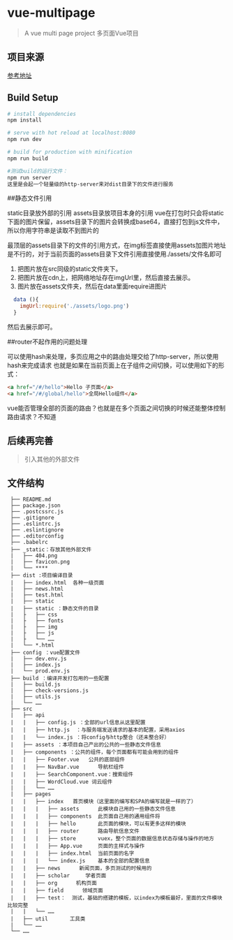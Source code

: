 # vue-multipage

> A vue multi page project
> 多页面Vue项目
## 项目来源
[参考地址](https://juejin.im/post/5a8e3f00f265da4e747fc700#heading-1)

## Build Setup

``` bash
# install dependencies
npm install

# serve with hot reload at localhost:8080
npm run dev

# build for production with minification
npm run build

#测试build的运行文件：
npm run server
这里是会起一个轻量级的http-server来对dist目录下的文件进行服务

```


##静态文件引用

static目录放外部的引用
assets目录放项目本身的引用
vue在打包时只会将static下面的图片保留，assets目录下的图片会转换成base64，直接打包到js文件中，所以你用字符串是读取不到图片的

最顶层的assets目录下的文件的引用方式，在img标签直接使用assets加图片地址是不行的，对于当前页面的assets目录下文件引用直接使用./assets/文件名即可
1. 把图片放在src同级的static文件夹下。
2. 把图片放在cdn上，把网络地址存在imgUrl里，然后直接<img :src="imgUrl">去展示。
3. 图片放在assets文件夹，然后在data里面require进图片
```js
  data (){
    imgUrl:require('./assets/logo.png')
  }
```
然后<img :src="imgUrl">去展示即可。


##router不起作用的问题处理

可以使用hash来处理，多页应用之中的路由处理交给了http-server，所以使用hash来完成请求
也就是如果在当前页面上在子组件之间切换，可以使用如下的形式：
```html
<a href="/#/hello">Hello 子页面</a>
<a href="/#/global/hello">全局Hello组件</a>
```

vue能否管理全部的页面的路由？也就是在多个页面之间切换的时候还能整体控制路由请求？不知道

## 后续再完善
> 引入其他的外部文件

文件结构
----------
```
 ├── README.md
 ├── package.json
 ├── .postcssrc.js
 ├── .gitignore
 ├── .eslintrc.js
 ├── .eslintignore
 ├── .editorconfig
 ├── .babelrc
 ├── _static：存放其他外部文件
 |   ├── 404.png
 |   ├── favicon.png
 |   └── **** 
 ├── dist :项目编译目录
 |   ├── index.html  各种一级页面
 |   ├── news.html
 |   ├── test.html
 |   ├── static
 |   ├── static ：静态文件的目录
 |   ├   ├── css
 |   ├   ├── fonts
 |   ├   ├── img
 |   ├   ├── js
 |   ├   └── ……
 |   └── *.html
 ├── config ：vue配置文件
 |   ├── dev.env.js
 |   ├── index.js
 |   └── prod.env.js
 ├── build ：编译开发打包用的一些配置
 |   ├── build.js
 |   ├── check-versions.js
 |   ├── utils.js
 |   └── ……
 ├── src
 |   ├── api
 |   |   ├── config.js ：全部的url信息从这里配置
 |   |   ├── http.js  ：与服务端发送请求的基本的配置，采用axios
 |   |   └── index.js ：将config与http整合（还未整合好）
 |   ├── assets ：本项目自己产出的公共的一些静态文件信息
 |   ├── components ：公共的组件，每个页面都有可能会用到的组件
 |   |   ├── Footer.vue   公共的底部组件
 |   |   ├── NavBar.vue      导航栏组件
 |   |   ├── SearchComponent.vue：搜索组件
 |   |   ├── WordCloud.vue 词云组件
 |   |   └── ……
 |   ├── pages
 |   |   ├── index   首页模块（这里面的编写和SPA的编写就是一样的了）
 |   |   |   ├── assets      此模块自己用的一些静态文件信息
 |   |   |   ├── components  此页面自己用的通用组件将
 |   |   |   ├── hello       此页面的模块，可以有更多这样的模块
 |   |   |   ├── router      路由导航信息文件
 |   |   |   ├── store       vuex，整个页面的数据信息状态存储与操作的地方
 |   |   |   ├── App.vue     页面的主样式与操作
 |   |   |   ├── index.html  当前页面的名字 
 |   |   |   └── index.js    基本的全部的配置信息
 |   |   ├── news      新闻页面，多页测试的时候用的
 |   |   ├── scholar     学者页面
 |   |   ├── org      机构页面
 |   |   ├── field      领域页面
 |   |   ├── test：  测试，基础的搭建的模板，以index为模板最好，里面的文件模块比较完整
 |   |   └── ……
 |   ├── util       工具类          
 |   └── ……
 └── ……


```
